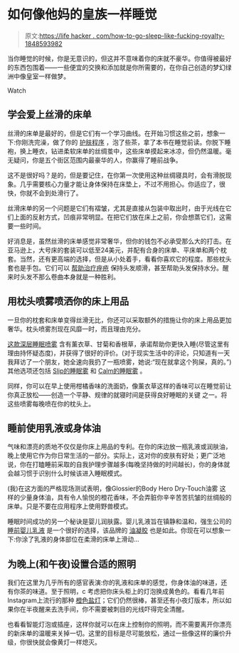 # 如何像他妈的皇族一样睡觉

> 原文:[https://life hacker . com/how-to-go-sleep-like-fucking-royalty-1848593982](https://lifehacker.com/how-to-go-to-sleep-like-fucking-royalty-1848593982)

当你睡觉的时候，你是无意识的，但这并不意味着你的床就不豪华。你值得被最好的东西包围着——一些便宜的交换和添加就是你所需要的，在你自己创造的梦幻绿洲中像皇室一样做梦。

Watch

## **学会爱上丝滑的床单**

丝滑的床单是最好的，但是它们有一个学习曲线。在开始习惯这些之前，想象一下:你刚洗完澡，做了你的 [护肤程序](https://lifehacker.com/how-to-use-a-retinol-without-your-face-peeling-off-1848554794) ，泡了些茶，拿了本书在睡觉前读。你脱下睡袍，换上睡衣，钻进柔软床单的丝绸茧中，这些床单摸起来冰凉，但仍然温暖。毫无疑问，你是五个街区范围内最豪华的人，你赢得了睡前战争。

这不是很好吗？是的，但是要记住，在你第一次使用这种丝绸寝具时，会有滑脱现象。几乎需要核心力量才能让身体保持在床垫上，不过不用担心。你适应了，很快，你就不会到处滑行了。

丝滑床单的另一个问题是它们有褶皱，尤其是直接从包装中取出时，由于光线在它们上面的反射方式，凹痕非常明显。在把它们放在床上之前，你会想蒸它们，这需要一些时间。

好消息是，虽然丝滑的床单感觉非常奢华，但你的钱包不必承受那么大的打击。在亚马逊上，大号床的套装可以低至24美元，并配有合身的床单、平床单和两个枕套。当然，还有更高端的选择，但是从小处着手，看看你喜欢它的程度。那些枕头套也是手包。它们可以 [帮助治疗痤疮](https://www.lifehacker.com.au/2021/06/silk-pillowcase-benefits/) 保持头发顺滑，甚至帮助头发保持水分。醒来时头发不那么卷曲本身就是一种胜利。

## **用枕头喷雾喷洒你的床上用品**

一旦你的枕套和床单变得丝滑无比，你还可以采取额外的措施让你的床上用品更加奢华。枕头喷雾剂现在风靡一时，而且理由充分。

[这款深层睡眠喷雾](https://us.thisworks.com/products/deep-sleep-pillow-spray-75ml?gclid=Cj0KCQiAmeKQBhDvARIsAHJ7mF7x8YxVlVHLItvFgTuS8VwNZ-ip43FnS5BzgNcBRvhgMgpn0V2_vnkaApLEEALw_wcB&gclsrc=aw.ds) 含有薰衣草、甘菊和香根草，承诺帮助你更快入睡(尽管这里有理由持怀疑态度)，并获得了很好的评价。(对于现实生活中的评论，只知道有一天我拜访了一个朋友，她全速向我扔了一瓶喷雾，她说:“现在就拿这个狗屎，真的。”)其他选项还包括 [Slip的睡眠雾](https://www.slip.com/products/slip-sleep-mist?variant=19508185071719&currency=USD&utm_medium=product_sync&utm_source=google&utm_content=sag_organic&utm_campaign=sag_organic&gclid=Cj0KCQiAmeKQBhDvARIsAHJ7mF6CWK9Z8zA7qQd07zaj-dfWItSLGqBW9EX2IYQfan55MTk7hfeUx_MaAntyEALw_wcB) 和 [Calm的睡眠雾](https://www.amazon.com/Calm-Sleep-Pillow-Essential-Lavender/dp/B075XF8BV1?asc_campaign=InlineText&asc_refurl=https://lifehacker.com/how-to-go-to-sleep-like-fucking-royalty-1848593982&asc_source=&tag=kinjalifehackerlink-20) 。

同样，你可以在早上使用柑橘香味的洗面奶，像薰衣草这样的香味可以在睡觉前让你真正放松——创造一个平静、规律的就寝时间是获得良好睡眠的关键 之一。将这些喷雾每晚喷在你的枕头上。

## **睡前使用乳液或身体油**

气味和漂亮的质地不仅仅是你床上用品的专利。在你的床边放一瓶乳液或润肤油，晚上使用它作为你日常生活的一部分。实际上，这对你的皮肤有好处；更广泛地说，你在打瞌睡前采取的自我护理步骤越多(每晚坚持做的时间越长)，你的身体就会越习惯于识别什么时候该进入睡眠模式。

(我)在这方面的严格现场测试表明，像Glossier的Body Hero Dry-Touch油雾 这样的少量身体油，具有令人愉悦的橙花香味，不会弄脏你辛辛苦苦抗皱的丝绸般的床单。只是不要在应用程序上使用野兽模式。

睡眠时间成功的另一个秘诀是婴儿润肤露。婴儿乳液旨在镇静和温和，强生公司的 [睡前婴儿乳液](https://www.johnsonsbaby.com/baby-products/johnsons-bedtime-baby-lotion) 是一个很好的选择，该品牌的 [油凝胶](https://www.johnsonsbaby.com/baby-products/johnsons-lavender-baby-oil-gel) 也是如此。你现在可以想象一下:你涂了乳液的身体部位在柔滑的床单上滑动…

## **为晚上(和午夜)设置合适的照明**

我们在这里为几乎所有的感官表演:你的乳液和床单的感觉，你身体油的味道，还有你茶的味道。至于照明，c 考虑把你床头柜上的灯泡换成黄色的。看看几年前Instagram上流行的那种 [橙色盐灯](https://www.bedbathandbeyond.com/store/product/himalayan-glow-ionic-natural-salt-crystal-lamp/203813?skuId=40415123&store=&enginename=google&mcid=PS_googlepla_nonbrand_lighting_online&product_id=40415123&adtype=pla&product_channel=online&adpos=&creative=356063100613&device=c&matchtype=&network=g&utm_campaignid=71700000053776598&utm_adgroupid=58700005139340741&targetid=92700045165104362&gclid=Cj0KCQiAmeKQBhDvARIsAHJ7mF6koK94w4F6yB7x0HNJCUBVQfAfkN9b1neYLMx1szyGbIicExdn_SgaAhOTEALw_wcB&gclsrc=aw.ds)；它们仍然很棒，甚至还有小夜灯版本，所以如果你在半夜醒来去洗手间，你不需要被刺目的光线吓得完全清醒。

也看看智能灯泡或插座，这样你就可以在床上控制你的照明，而不需要离开你漂亮的新床单的温暖来关掉一切。这里的目标是尽可能放松，通过一些像这样的廉价升级，你很快就会像黄灯一样熄灭。